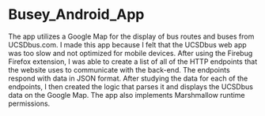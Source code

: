 # Busey_Android_App

The app utilizes a Google Map for the display of bus routes and buses from UCSDbus.com. I made this app because I felt that the UCSDbus web app was too slow and not optimized for mobile devices. After using the Firebug Firefox extension, I was able to create a list of all of the HTTP endpoints that the website uses to communicate with the back-end. The endpoints respond with data in JSON format. After studying the data for each of the endpoints, I then created the logic that parses it and displays the UCSDbus data on the Google Map. The app also implements Marshmallow runtime permissions.
